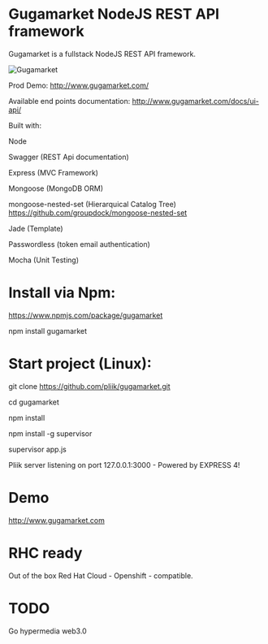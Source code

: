 # Gugamarket NodeJS REST API framework

Gugamarket is a fullstack NodeJS REST API framework.

![Gugamarket](https://raw.githubusercontent.com/pliik/gugamarket/openshiftv3/gugamarket.png)


Prod Demo: http://www.gugamarket.com/

Available end points documentation: http://www.gugamarket.com/docs/ui-api/

Built with:

  Node
  
  Swagger (REST Api documentation)
  
  Express (MVC Framework)
  
  Mongoose (MongoDB ORM)
  
  mongoose-nested-set (Hierarquical Catalog Tree) https://github.com/groupdock/mongoose-nested-set
  
  Jade (Template)
  
  Passwordless (token email authentication)
  
  Mocha (Unit Testing)

# Install via Npm:

https://www.npmjs.com/package/gugamarket

npm install gugamarket

# Start project (Linux):

git clone https://github.com/pliik/gugamarket.git

cd gugamarket

npm install

npm install -g supervisor

supervisor app.js

Pliik server listening on port 127.0.0.1:3000 - Powered by EXPRESS 4!

# Demo

http://www.gugamarket.com

# RHC ready

Out of the box Red Hat Cloud - Openshift - compatible. 

# TODO
Go hypermedia web3.0
